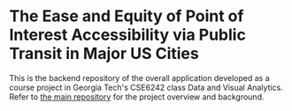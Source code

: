 # The Ease and Equity of Point of Interest Accessibility via Public Transit in Major US Cities

This is the backend repository of the overall application developed as a course project in Georgia Tech's CSE6242 class Data and Visual Analytics. Refer to [the main repository](https://github.com/kamicollo/public-transit-accessibility) for the project overview and background.
